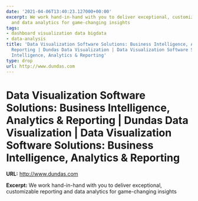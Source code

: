 ```yaml
---
date: '2021-04-06T13:40:23.127000+00:00'
excerpt: We work hand-in-hand with you to deliver exceptional, customizable reporting
  and data analytics for game-changing insights
tags:
- dashboard visualization data bigdata
- data-analysis
title: 'Data Visualization Software Solutions: Business Intelligence, Analytics &
  Reporting | Dundas Data Visualization | Data Visualization Software Solutions: Business
  Intelligence, Analytics & Reporting'
type: drop
url: http://www.dundas.com
---
```


# Data Visualization Software Solutions: Business Intelligence, Analytics & Reporting | Dundas Data Visualization | Data Visualization Software Solutions: Business Intelligence, Analytics & Reporting

**URL:** http://www.dundas.com

**Excerpt:** We work hand-in-hand with you to deliver exceptional, customizable reporting and data analytics for game-changing insights
